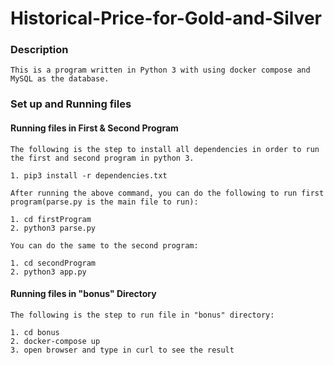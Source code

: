 # Historical-Price-for-Gold-and-Silver

### Description 
```
This is a program written in Python 3 with using docker compose and MySQL as the database.
```

### Set up and Running files

#### Running files in First   &    Second Program
```
The following is the step to install all dependencies in order to run the first and second program in python 3. 

1. pip3 install -r dependencies.txt

After running the above command, you can do the following to run first program(parse.py is the main file to run): 

1. cd firstProgram
2. python3 parse.py

You can do the same to the second program:

1. cd secondProgram
2. python3 app.py
```

#### Running files in "bonus" Directory

```
The following is the step to run file in "bonus" directory: 

1. cd bonus 
2. docker-compose up 
3. open browser and type in curl to see the result
```

